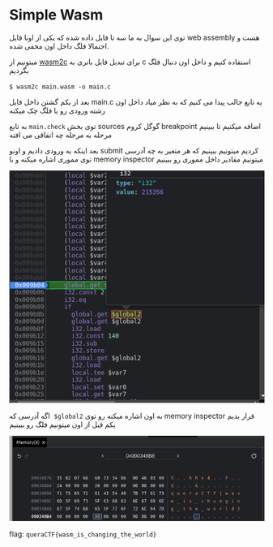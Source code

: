# Simple Wasm

توی این سوال به ما سه تا فایل داده شده که یکی از اونا فایل web assembly هست و احتمالا فلگ داخل اون مخفی شده.

میتونیم از [wasm2c](https://webassembly.github.io/wabt/doc/wasm2c.1.html) برای تبدیل فایل بانری به c استفاده کنیم و داخل اون دنبال فلگ بگردیم

`$ wasm2c main.wasm -o main.c`

بعد از یکم گشتن داخل فایل main.c یه تابع جالب پیدا می کنیم که به نظر میاد داخل اون رشته ورودی رو با فلگ چک میکنه

به تابع `main.check` توی بخش sources گوگل کروم breakpoint اضافه میکنیم تا ببینیم مرحله به مرحله چه اتفاقی می افته

بعد اینکه یه ورودی دادیم و اونو submit کردیم میتونیم ببینیم که هر متغیر به چه آدرسی توی مموری اشاره میکنه و با memory inspector میتونیم مقادیر داخل مموری رو ببینیم

![2023-04-14_17-22.png](https://github.com/FlagMotori/ctf-writeups/raw/main/2023/quera-security-hackathon/web/simple-wasm/images/img1.png)

اگه آدرسی که  `$global2` به اون اشاره میکنه رو توی memory inspector قرار بدیم یکم قبل از اون میتونیم فلگ رو ببینیم

![2023-04-14_17-28.png](https://github.com/FlagMotori/ctf-writeups/raw/main/2023/quera-security-hackathon/web/simple-wasm/images/img2.png)

flag: `queraCTF{wasm_is_changing_the_world}`